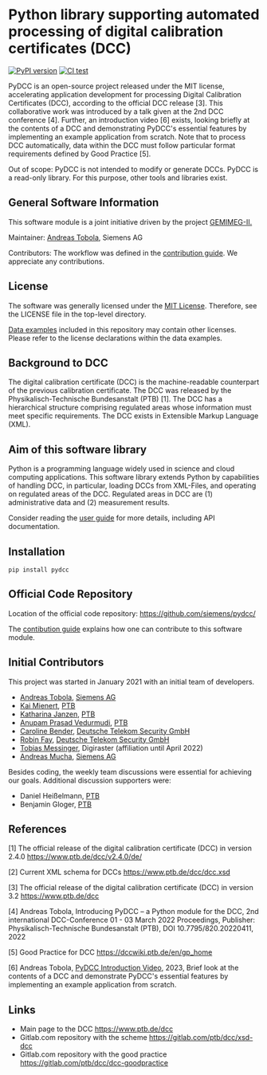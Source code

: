
# Python library supporting automated processing of digital calibration certificates (DCC) 

[![PyPI version](https://badge.fury.io/py/pydcc.svg)](https://badge.fury.io/py/pydcc) [![CI test](https://github.com/siemens/pydcc/actions/workflows/ci-test.yml/badge.svg)]([https://badge.fury.io/py/pydcc](https://github.com/siemens/pydcc/actions/workflows/ci-test.yml))

PyDCC is an open-source project released under the MIT license, accelerating application development for processing Digital Calibration Certificates (DCC), according to the official DCC release [3]. 
This collaborative work was introduced by a talk given at the 2nd DCC conference [4]. 
Further, an introduction video [6] exists, looking briefly at the contents of a DCC and demonstrating PyDCC's essential features by implementing an example application from scratch.
Note that to process DCC automatically, data within the DCC must follow particular format requirements defined by Good Practice [5].

Out of scope: PyDCC is not intended to modify or generate DCCs. PyDCC is a read-only library. For this purpose, other tools and libraries exist.

## General Software Information

This software module is a joint initiative driven by the project [GEMIMEG-II.](https://www.digitale-technologien.de/DT/Navigation/DE/ProgrammeProjekte/AktuelleStrategischeEinzelprojekte/gemimeg2/gemimeg2.html)

Maintainer: [Andreas Tobola](mailto:pydcc.t@siemens.com), Siemens AG

Contributors: The workflow was defined in the [contribution guide](CONTRIBUTING.md). We appreciate any contributions.

## License

The software was generally licensed under the [MIT License](LICENSE). Therefore, see the LICENSE file in the top-level directory.

[Data examples](data) included in this repository may contain other licenses. Please refer to the license declarations within the data examples.

## Background to DCC

The digital calibration certificate (DCC) is the machine-readable counterpart of the previous calibration certificate. The DCC was released by the Physikalisch-Technische Bundesanstalt (PTB) [1]. The DCC has a hierarchical structure comprising regulated areas whose information must meet specific requirements. The DCC exists in Extensible Markup Language (XML). 

## Aim of this software library

Python is a programming language widely used in science and cloud computing applications. This software library extends Python by capabilities of handling DCC, in particular, loading DCCs from XML-Files, and operating on regulated areas of the DCC. Regulated areas in DCC are (1) administrative data and (2) measurement results. 

Consider reading the [user guide](doc/pydcc.md) for more details, including API documentation.

## Installation

```
pip install pydcc
```

## Official Code Repository

Location of the official code repository: https://github.com/siemens/pydcc/

The [contibution guide](CONTRIBUTING.md) explains how one can contribute to this software module.

## Initial Contributors

This project was started in January 2021 with an initial team of developers.

* [Andreas Tobola](@tobola), [Siemens AG](https://siemens.com)
* [Kai Mienert](@mienertPTB), [PTB](https://www.ptb.de)
* [Katharina Janzen](@katharina.janzen), [PTB](https://www.ptb.de)
* [Anupam Prasad Vedurmudi](@vedurmudiPTB), [PTB](https://www.ptb.de)
* [Caroline Bender](@cbender), [Deutsche Telekom Security GmbH](https://www.telesec.de)
* [Robin Fay](@FayR-DTSEC), [Deutsche Telekom Security GmbH](https://www.telesec.de)
* [Tobias Messinger](@tobias.messinger), Digiraster (affiliation until April 2022)
* [Andreas Mucha](@andreas.mucha), [Siemens AG](https://siemens.com)

Besides coding, the weekly team discussions were essential for achieving our goals. 
Additional discussion supporters were:

* Daniel Heißelmann, [PTB](https://www.ptb.de)
* Benjamin Gloger, [PTB](https://www.ptb.de)

## References

[1] The official release of the digital calibration certificate (DCC) in version 2.4.0 https://www.ptb.de/dcc/v2.4.0/de/

[2] Current XML schema for DCCs https://www.ptb.de/dcc/dcc.xsd

[3] The official release of the digital calibration certificate (DCC) in version 3.2 https://www.ptb.de/dcc

[4] Andreas Tobola, Introducing PyDCC – a Python module for the DCC, 2nd international DCC-Conference 01 - 03 March 2022 Proceedings, Publisher: Physikalisch-Technische Bundesanstalt (PTB), DOI 10.7795/820.20220411, 2022

[5] Good Practice for DCC https://dccwiki.ptb.de/en/gp_home

[6] Andreas Tobola, [PyDCC Introduction Video](https://www.linkedin.com/feed/update/urn:li:activity:7130481024207081472/), 2023, Brief look at the contents of a DCC and demonstrate PyDCC's essential features by implementing an example application from scratch.

## Links

* Main page to the DCC https://www.ptb.de/dcc
* Gitlab.com repository with the scheme https://gitlab.com/ptb/dcc/xsd-dcc
* Gitlab.com repository with the good practice https://gitlab.com/ptb/dcc/dcc-goodpractice
